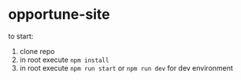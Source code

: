 ﻿# opportune-site
to start: 
1. clone repo
2. in root execute `npm install`
3. in root execute `npm run start` or `npm run dev` for dev environment
